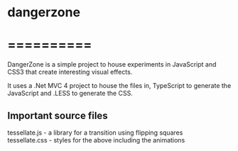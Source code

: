 <h1>dangerzone</h1>
<h1>==========</h1>
DangerZone is a simple project to house experiments in JavaScript and CSS3 that create interesting visual effects.

It uses a .Net MVC 4 project to house the files in, TypeScript to generate the JavaScript and .LESS to generate the CSS.

<h2>Important source files</h2>
tessellate.js - a library for a transition using flipping squares<br />
tessellate.css - styles for the above including the animations
